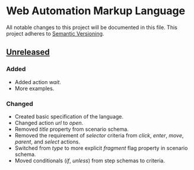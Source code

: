 # Web Automation Markup Language
All notable changes to this project will be documented in this file.
This project adheres to [Semantic Versioning](http://semver.org/).

## [Unreleased]
### Added
- Added action _wait_.
- More examples.

### Changed
- Created basic specification of the language.
- Changed action _url_ to _open_.
- Removed _title_ property from scenario schema.
- Removed the requirement of _selector_ criteria from _click_, _enter_, _move_, _parent_, and _select_ actions.
- Switched from _type_ to more explicit _fragment_ flag property in scenario schema.
- Moved conditionals (_if_, _unless_) from step schemas to criteria.


[Unreleased]: https://github.com/automate-website/waml/compare/0.0.0...HEAD
